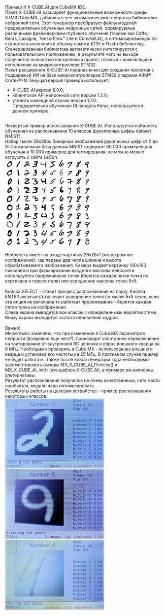 Пример 4 X-CUBE.AI для CubeMX IDE.<br>
Пакет X-CUBE-AI расширяет функциональные возможности среды STM32CubeMX, добавляя в нее автоматический генератор библиотеки
нейронной сети. Этот генератор преобразует файлы моделей предварительно обученных нейронных сетей, формируемые различными
фреймворками глубокого обучения (такими как Caffe, Keras, Lasagne, TensorFlow™ Lite и ConvNetJs), в оптимизированную по
скорости выполнения и объему памяти (ОЗУ и Flash) библиотеку. Сгенерированная библиотека автоматически интегрируется с
пользовательским приложением, в результате чего на выходе получается полностью настроенный проект, готовый к компиляции и
исполнению на микроконтроллере STM32.<br>
Пакет расширения X-CUBE-AI предназначен для создания проектов с поддержкой ИИ на базе микроконтроллеров STM32
с ядрами ARM® Cortex®-M.Текущая версия примера использует:<br>
- X-CUBE-AI версии 8.0.0; <br>
- клиентское API нейронной сети версии 1.2.0;<br>
- утилита командной строки версии 1.7.0.<br>
Предварительно обученная DL-модель Keras, используется в данном примере.<br>
<br>
Четвертый пример использования X-CUBE.AI.
Используется нейросеть обученная на распознавание 10 классов (рукописные цифры dataset NMIST).<br>
Набор тысяч 28x28px бинарных изображений рукописных цифр от 0 до 9: Оригинальная база данных MNIST содержит
60 000 примеров для обучения и 10 000 примеров для тестирования, ее можно можно загрузить с сайта LeCun. <br>
<img src="https://github.com/pav2000/STM32H743_OV2640/blob/main/CubeIDE/stm32h_cam_AI4/picture/NMIST.png" width="280" /> <br><br>
Нейросеть имеет на входе картинку 28х28х1 (монохромное изображение), где первые два числа ширина и высота обрабатываемого изображения. Камера выдает картинку 160х160 пикселей и при формировании входного массива нейросети
используется прореживание точек (берется каждая пятая точка по вертикали и горизонтали) или усреднение массива точек 5х5.<br>
<br>
Кнопка SELECT - ставит процесс распознавания на паузу. Кнопка ENTER включает/отключает усреднение точек по маске 5х5 точек, если
эта опция не включена то работает прореживание - берется каждая пятая точка на изображении.<br>
Слева экрана выводится все классы с определенными вероятностями.<br>
Внизу экрана выводится частота обновления кадров.<br>
<br>
Важно!<br>
Мною было замечено, что при изменении в Cube.MX параметров нейрости (возможно еще чего?), происходит спонтанное переключение на
тактирование от внутренней RC цепочки и сброс внешнего кварца на 8 МГц. Необходимо проверять в Cube.MX - использование внешнего
кварца и установка его частоты на 25 МГц. В противном случае пример не будет работать. Также после новой генерации кода
необходимо закоментировать вызовы MX_X_CUBE_AI_Process() и MX_X_CUBE_AI_Init() (это шаблон X-CUBE.AI), в примере им написаны альтернативы.
<br>
Результат распознавания получился не очень качественным, сеть часто ошибается, модель надо оптимизировать.<br>
Результаты работы на целевом устройстве - пример распознавания некоторых классов.<br>
<img src="https://github.com/pav2000/STM32H743_OV2640/blob/main/CubeIDE/stm32h_cam_AI4/picture/2.jpg" width="320" /> <br>
<img src="https://github.com/pav2000/STM32H743_OV2640/blob/main/CubeIDE/stm32h_cam_AI4/picture/9.jpg" width="320" /> <br>
<img src="https://github.com/pav2000/STM32H743_OV2640/blob/main/CubeIDE/stm32h_cam_AI4/picture/4.jpg" width="320" /> <br>
<br>
<br>

